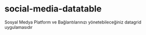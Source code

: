# social-media-datatable
Sosyal Medya Platform ve Bağlantılarınızı yönetebileceğiniz datagrid uygulamasıdır
